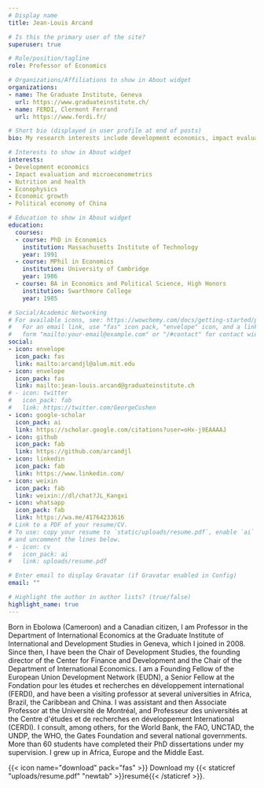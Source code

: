 ```yaml
---
# Display name
title: Jean-Louis Arcand

# Is this the primary user of the site?
superuser: true

# Role/position/tagline
role: Professor of Economics

# Organizations/Affiliations to show in About widget
organizations:
- name: The Graduate Institute, Geneva
  url: https://www.graduateinstitute.ch/
- name: FERDI, Clermont Ferrand
  url: https://www.ferdi.fr/

# Short bio (displayed in user profile at end of posts)
bio: My research interests include development economics, impact evaluation and nutrition and health.

# Interests to show in About widget
interests:
- Development economics
- Impact evaluation and microeconometrics
- Nutrition and health
- Econophysics
- Economic growth
- Political economy of China

# Education to show in About widget
education:
  courses:
  - course: PhD in Economics
    institution: Massachusetts Institute of Technology
    year: 1991
  - course: MPhil in Economics
    institution: University of Cambridge
    year: 1986
  - course: BA in Economics and Political Science, High Honors
    institution: Swarthmore College
    year: 1985

# Social/Academic Networking
# For available icons, see: https://wowchemy.com/docs/getting-started/page-builder/#icons
#   For an email link, use "fas" icon pack, "envelope" icon, and a link in the
#   form "mailto:your-email@example.com" or "/#contact" for contact widget.
social:
- icon: envelope
  icon_pack: fas
  link: mailto:arcandjl@alum.mit.edu
- icon: envelope
  icon_pack: fas
  link: mailto:jean-louis.arcand@graduateinstitute.ch
# - icon: twitter
#   icon_pack: fab
#   link: https://twitter.com/GeorgeCushen
- icon: google-scholar
  icon_pack: ai
  link: https://scholar.google.com/citations?user=oHx-j9EAAAAJ
- icon: github
  icon_pack: fab
  link: https://github.com/arcandjl
- icon: linkedin
  icon_pack: fab
  link: https://www.linkedin.com/
- icon: weixin
  icon_pack: fab
  link: weixin://dl/chat?JL_Kangxi
- icon: whatsapp
  icon_pack: fab
  link: https://wa.me/41764233616
# Link to a PDF of your resume/CV.
# To use: copy your resume to `static/uploads/resume.pdf`, enable `ai` icons in `params.toml`, 
# and uncomment the lines below.
# - icon: cv
#   icon_pack: ai
#   link: uploads/resume.pdf

# Enter email to display Gravatar (if Gravatar enabled in Config)
email: ""

# Highlight the author in author lists? (true/false)
highlight_name: true
---
```


Born in Ebolowa (Cameroon) and a Canadian citizen, I am Professor in the Department of International Economics at the Graduate Institute of International and Development Studies in Geneva, which I joined in 2008. Since then, I have been the Chair of Development Studies, the founding director of the Center for Finance and Development and the Chair of the Department of International Economics.  I am a Founding Fellow of the European Union Development Network (EUDN), a Senior Fellow at the Fondation pour les études et recherches en développement international (FERDI), and have been a visiting professor at several universities in Africa, Brazil, the Caribbean and China. I was assistant and then Associate Professor at the Université de Montréal, and Professeur des universités at the Centre d'études et de recherches en développement International (CERDI). I consult, among others, for the World Bank, the FAO, UNCTAD, the UNDP, the WHO, the Gates Foundation and several national governments. More than 60 students have completed their PhD dissertations under my supervision.  I grew up in Africa, Europe and the Middle East.

{{< icon name="download" pack="fas" >}} Download my {{< staticref "uploads/resume.pdf" "newtab" >}}resumé{{< /staticref >}}.

